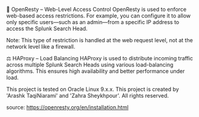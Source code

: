 🔐 OpenResty – Web-Level Access Control
OpenResty is used to enforce web-based access restrictions. For example, you can configure it to allow only specific users—such as an admin—from a specific IP address to access the Splunk Search Head.

Note: This type of restriction is handled at the web request level, not at the network level like a firewall.

⚖️ HAProxy – Load Balancing
HAProxy is used to distribute incoming traffic across multiple Splunk Search Heads using various load-balancing algorithms. This ensures high availability and better performance under load.

This project is tested on Oracle Linux 9.x.x.
This project is created by 'Arashk TaqiNiarami' and 'Zahra Sheykhpour'.
All rights reserved.

source: https://openresty.org/en/installation.html
